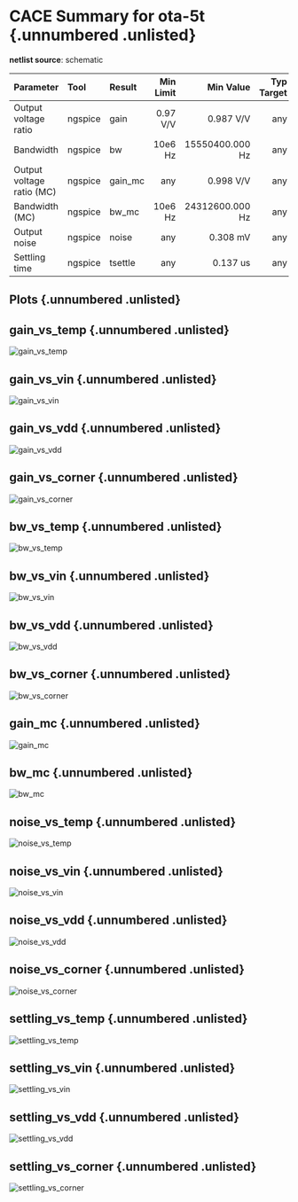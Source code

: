 
# CACE Summary for ota-5t {.unnumbered .unlisted}

**netlist source**: schematic

|      Parameter       |         Tool         |     Result      | Min Limit  |  Min Value   | Typ Target |  Typ Value   | Max Limit  |  Max Value   |  Status  |
| :------------------- | :------------------- | :-------------- | ---------: | -----------: | ---------: | -----------: | ---------: | -----------: | :------: |
| Output voltage ratio | ngspice              | gain                 |        0.97 V/V |  0.987 V/V |          any |  1.000 V/V |     1.03 V/V |  1.007 V/V |   Pass ✅    |
| Bandwidth            | ngspice              | bw                   |         10e6 Hz | 15550400.000 Hz |          any | 26912100.000 Hz |          any | 34052200.000 Hz |   Pass ✅    |
| Output voltage ratio (MC) | ngspice              | gain_mc              |             any |  0.998 V/V |          any |  0.999 V/V |          any |  1.001 V/V |   Pass ✅    |
| Bandwidth (MC)       | ngspice              | bw_mc                |         10e6 Hz | 24312600.000 Hz |          any | 26806900.000 Hz |          any | 28104300.000 Hz |   Pass ✅    |
| Output noise         | ngspice              | noise                |             any |   0.308 mV |          any |   0.371 mV |         1 mV |   0.454 mV |   Pass ✅    |
| Settling time        | ngspice              | tsettle              |             any |   0.137 us |          any |   0.144 us |        10 us |   0.156 us |   Pass ✅    |


## Plots {.unnumbered .unlisted}

## gain_vs_temp {.unnumbered .unlisted}

![gain_vs_temp](./cace/_docs/ota-5t/schematic/gain_vs_temp.png)

## gain_vs_vin {.unnumbered .unlisted}

![gain_vs_vin](./cace/_docs/ota-5t/schematic/gain_vs_vin.png)

## gain_vs_vdd {.unnumbered .unlisted}

![gain_vs_vdd](./cace/_docs/ota-5t/schematic/gain_vs_vdd.png)

## gain_vs_corner {.unnumbered .unlisted}

![gain_vs_corner](./cace/_docs/ota-5t/schematic/gain_vs_corner.png)

## bw_vs_temp {.unnumbered .unlisted}

![bw_vs_temp](./cace/_docs/ota-5t/schematic/bw_vs_temp.png)

## bw_vs_vin {.unnumbered .unlisted}

![bw_vs_vin](./cace/_docs/ota-5t/schematic/bw_vs_vin.png)

## bw_vs_vdd {.unnumbered .unlisted}

![bw_vs_vdd](./cace/_docs/ota-5t/schematic/bw_vs_vdd.png)

## bw_vs_corner {.unnumbered .unlisted}

![bw_vs_corner](./cace/_docs/ota-5t/schematic/bw_vs_corner.png)

## gain_mc {.unnumbered .unlisted}

![gain_mc](./cace/_docs/ota-5t/schematic/gain_mc.png)

## bw_mc {.unnumbered .unlisted}

![bw_mc](./cace/_docs/ota-5t/schematic/bw_mc.png)

## noise_vs_temp {.unnumbered .unlisted}

![noise_vs_temp](./cace/_docs/ota-5t/schematic/noise_vs_temp.png)

## noise_vs_vin {.unnumbered .unlisted}

![noise_vs_vin](./cace/_docs/ota-5t/schematic/noise_vs_vin.png)

## noise_vs_vdd {.unnumbered .unlisted}

![noise_vs_vdd](./cace/_docs/ota-5t/schematic/noise_vs_vdd.png)

## noise_vs_corner {.unnumbered .unlisted}

![noise_vs_corner](./cace/_docs/ota-5t/schematic/noise_vs_corner.png)

## settling_vs_temp {.unnumbered .unlisted}

![settling_vs_temp](./cace/_docs/ota-5t/schematic/settling_vs_temp.png)

## settling_vs_vin {.unnumbered .unlisted}

![settling_vs_vin](./cace/_docs/ota-5t/schematic/settling_vs_vin.png)

## settling_vs_vdd {.unnumbered .unlisted}

![settling_vs_vdd](./cace/_docs/ota-5t/schematic/settling_vs_vdd.png)

## settling_vs_corner {.unnumbered .unlisted}

![settling_vs_corner](./cace/_docs/ota-5t/schematic/settling_vs_corner.png)
